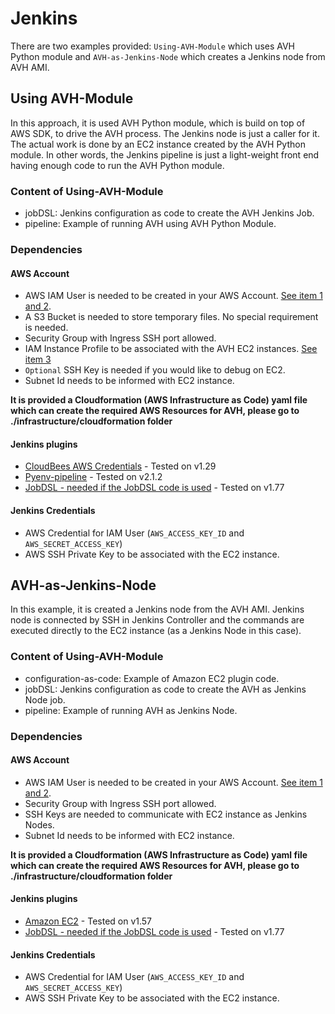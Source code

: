 # Jenkins
There are two examples provided: `Using-AVH-Module` which uses AVH Python module and `AVH-as-Jenkins-Node` which creates a Jenkins node from AVH AMI.

## Using AVH-Module
In this approach, it is used AVH Python module, which is build on top of AWS SDK, to drive the AVH process. The Jenkins node is just a caller for it. The actual work is done by an EC2 instance created by the AVH Python module. In other words, the Jenkins pipeline is just a light-weight front end having enough code to run the AVH Python module.

### Content of Using-AVH-Module
* jobDSL: Jenkins configuration as code to create the AVH Jenkins Job.
* pipeline: Example of running AVH using AVH Python Module.

### Dependencies
#### AWS Account
* AWS IAM User is needed to be created in your AWS Account. [See item 1 and 2](https://arm-software.github.io/AVH/main/infrastructure/html/run_ami_github.html#github_hosted1).
* A S3 Bucket is needed to store temporary files. No special requirement is needed.
* Security Group with Ingress SSH port allowed.
* IAM Instance Profile to be associated with the AVH EC2 instances. [See item 3](https://arm-software.github.io/AVH/main/infrastructure/html/run_ami_github.html#github_hosted1)
* `Optional` SSH Key is needed if you would like to debug on EC2.
* Subnet Id needs to be informed with EC2 instance.

**It is provided a Cloudformation (AWS Infrastructure as Code) yaml file which can create the required AWS Resources for AVH, please go to ./infrastructure/cloudformation folder**

#### Jenkins plugins
* [CloudBees AWS Credentials](https://plugins.jenkins.io/aws-credentials/) - Tested on v1.29
* [Pyenv-pipeline](https://plugins.jenkins.io/pyenv-pipeline/) - Tested on v2.1.2
* [JobDSL - needed if the JobDSL code is used](https://plugins.jenkins.io/job-dsl/) - Tested on v1.77

#### Jenkins Credentials
* AWS Credential for IAM User (`AWS_ACCESS_KEY_ID` and `AWS_SECRET_ACCESS_KEY`)
* AWS SSH Private Key to be associated with the EC2 instance.

## AVH-as-Jenkins-Node
In this example, it is created a Jenkins node from the AVH AMI. Jenkins node is connected by SSH in Jenkins Controller and the commands are executed directly to the EC2 instance (as a Jenkins Node in this case).

### Content of Using-AVH-Module
* configuration-as-code: Example of Amazon EC2 plugin code.
* jobDSL: Jenkins configuration as code to create the AVH as Jenkins Node job.
* pipeline: Example of running AVH as Jenkins Node.

### Dependencies
#### AWS Account
* AWS IAM User is needed to be created in your AWS Account. [See item 1 and 2](https://arm-software.github.io/AVH/main/infrastructure/html/run_ami_github.html#github_hosted1).
* Security Group with Ingress SSH port allowed.
* SSH Keys are needed to communicate with EC2 instance as Jenkins Nodes.
* Subnet Id needs to be informed with EC2 instance.

**It is provided a Cloudformation (AWS Infrastructure as Code) yaml file which can create the required AWS Resources for AVH, please go to ./infrastructure/cloudformation folder**

#### Jenkins plugins
* [Amazon EC2](https://plugins.jenkins.io/ec2/) - Tested on v1.57
* [JobDSL - needed if the JobDSL code is used](https://plugins.jenkins.io/job-dsl/) - Tested on v1.77

#### Jenkins Credentials
* AWS Credential for IAM User (`AWS_ACCESS_KEY_ID` and `AWS_SECRET_ACCESS_KEY`)
* AWS SSH Private Key to be associated with the EC2 instance.
